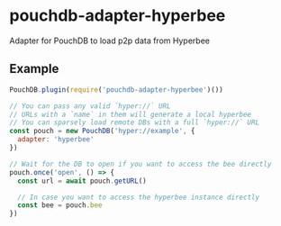 # pouchdb-adapter-hyperbee

Adapter for PouchDB to load p2p data from Hyperbee

## Example

```JavaScript
PouchDB.plugin(require('pouchdb-adapter-hyperbee')())

// You can pass any valid `hyper://` URL
// URLs with a `name` in them will generate a local hyperbee
// You can sparsely load remote DBs with a full `hyper://` URL
const pouch = new PouchDB('hyper://example', {
  adapter: 'hyperbee'
})

// Wait for the DB to open if you want to access the bee directly
pouch.once('open', () => {
  const url = await pouch.getURL()

  // In case you want to access the hyperbee instance directly
  const bee = pouch.bee
})
```
